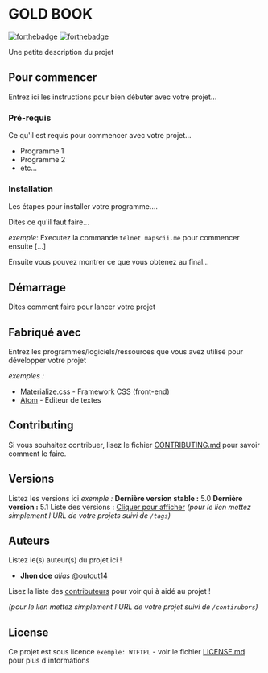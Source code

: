# GOLD BOOK


[![forthebadge](http://forthebadge.com/images/badges/built-with-love.svg)](http://forthebadge.com)  [![forthebadge](https://forthebadge.com/images/badges/made-with-crayons.svg)](http://forthebadge.com)

Une petite description du projet 

## Pour commencer

Entrez ici les instructions pour bien débuter avec votre projet...

### Pré-requis

Ce qu'il est requis pour commencer avec votre projet...

- Programme 1
- Programme 2
- etc...

### Installation

Les étapes pour installer votre programme....

Dites ce qu'il faut faire...

_exemple_: Executez la commande ``telnet mapscii.me`` pour commencer ensuite [...]


Ensuite vous pouvez montrer ce que vous obtenez au final...

## Démarrage

Dites comment faire pour lancer votre projet

## Fabriqué avec

Entrez les programmes/logiciels/ressources que vous avez utilisé pour développer votre projet

_exemples :_
* [Materialize.css](http://materializecss.com) - Framework CSS (front-end)
* [Atom](https://atom.io/) - Editeur de textes

## Contributing

Si vous souhaitez contribuer, lisez le fichier [CONTRIBUTING.md](https://example.org) pour savoir comment le faire.

## Versions
Listez les versions ici 
_exemple :_
**Dernière version stable :** 5.0
**Dernière version :** 5.1
Liste des versions : [Cliquer pour afficher](https://github.com/your/project-name/tags)
_(pour le lien mettez simplement l'URL de votre projets suivi de ``/tags``)_

## Auteurs
Listez le(s) auteur(s) du projet ici !
* **Jhon doe** _alias_ [@outout14](https://github.com/outout14)

Lisez la liste des [contributeurs](https://github.com/your/project/contributors) pour voir qui à aidé au projet !

_(pour le lien mettez simplement l'URL de votre projet suivi de ``/contirubors``)_

## License

Ce projet est sous licence ``exemple: WTFTPL`` - voir le fichier [LICENSE.md](LICENSE.md) pour plus d'informations